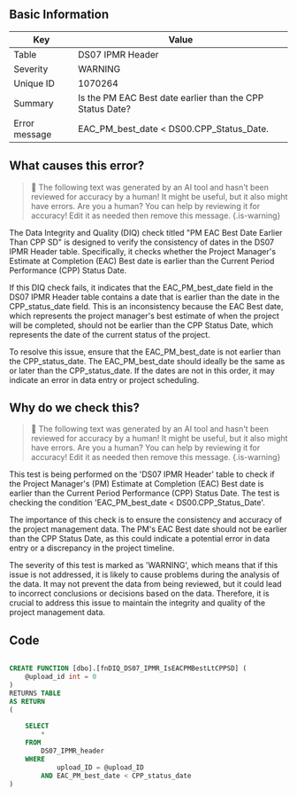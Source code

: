 ## Basic Information
| Key         | Value          |
|-------------|----------------|
| Table       | DS07 IPMR Header |
| Severity    | WARNING |
| Unique ID   | 1070264   |
| Summary     | Is the PM EAC Best date earlier than the CPP Status Date? |
| Error message | EAC_PM_best_date < DS00.CPP_Status_Date. |

## What causes this error?

> :robot: The following text was generated by an AI tool and hasn't been reviewed for accuracy by a human! It might be useful, but it also might have errors. Are you a human? You can help by reviewing it for accuracy! Edit it as needed then remove this message.
{.is-warning}

The Data Integrity and Quality (DIQ) check titled "PM EAC Best Date Earlier Than CPP SD" is designed to verify the consistency of dates in the DS07 IPMR Header table. Specifically, it checks whether the Project Manager's Estimate at Completion (EAC) Best date is earlier than the Current Period Performance (CPP) Status Date.

If this DIQ check fails, it indicates that the EAC_PM_best_date field in the DS07 IPMR Header table contains a date that is earlier than the date in the CPP_status_date field. This is an inconsistency because the EAC Best date, which represents the project manager's best estimate of when the project will be completed, should not be earlier than the CPP Status Date, which represents the date of the current status of the project.

To resolve this issue, ensure that the EAC_PM_best_date is not earlier than the CPP_status_date. The EAC_PM_best_date should ideally be the same as or later than the CPP_status_date. If the dates are not in this order, it may indicate an error in data entry or project scheduling.
## Why do we check this?

> :robot: The following text was generated by an AI tool and hasn't been reviewed for accuracy by a human! It might be useful, but it also might have errors. Are you a human? You can help by reviewing it for accuracy! Edit it as needed then remove this message.
{.is-warning}

This test is being performed on the 'DS07 IPMR Header' table to check if the Project Manager's (PM) Estimate at Completion (EAC) Best date is earlier than the Current Period Performance (CPP) Status Date. The test is checking the condition 'EAC_PM_best_date < DS00.CPP_Status_Date'. 

The importance of this check is to ensure the consistency and accuracy of the project management data. The PM's EAC Best date should not be earlier than the CPP Status Date, as this could indicate a potential error in data entry or a discrepancy in the project timeline. 

The severity of this test is marked as 'WARNING', which means that if this issue is not addressed, it is likely to cause problems during the analysis of the data. It may not prevent the data from being reviewed, but it could lead to incorrect conclusions or decisions based on the data. Therefore, it is crucial to address this issue to maintain the integrity and quality of the project management data.
## Code

```sql

CREATE FUNCTION [dbo].[fnDIQ_DS07_IPMR_IsEACPMBestLtCPPSD] (
	@upload_id int = 0
)
RETURNS TABLE
AS RETURN
(
	
	SELECT 
		*
	FROM
		DS07_IPMR_header
	WHERE
			upload_ID = @upload_ID
		AND EAC_PM_best_date < CPP_status_date
)
```
